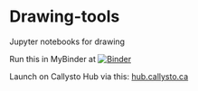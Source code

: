 # Drawing-tools
Jupyter notebooks for drawing

Run this in MyBinder at 
[![Binder](https://mybinder.org/badge_logo.svg)](https://mybinder.org/v2/gh/mlamoureux/Drawing-tools/master)

Launch on Callysto Hub via this:
[hub.callysto.ca](https://hub.callysto.ca/jupyter/user-redirect/git-pull?repo=https://github.com/mlamoureux/Drawing-tools)

